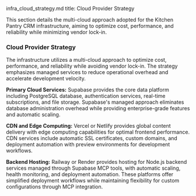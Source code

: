 infra_cloud_strategy.md
title: Cloud Provider Strategy

This section details the multi-cloud approach adopted for the Kitchen Pantry CRM infrastructure, aiming to optimize cost, performance, and reliability while minimizing vendor lock-in.

### Cloud Provider Strategy

The infrastructure utilizes a multi-cloud approach to optimize cost, performance, and reliability while avoiding vendor lock-in. The strategy emphasizes managed services to reduce operational overhead and accelerate development velocity.

**Primary Cloud Services:** Supabase provides the core data platform including PostgreSQL database, authentication services, real-time subscriptions, and file storage. Supabase's managed approach eliminates database administration overhead while providing enterprise-grade features and automatic scaling.

**CDN and Edge Computing:** Vercel or Netlify provides global content delivery with edge computing capabilities for optimal frontend performance. CDN services include automatic SSL certificates, custom domains, and deployment automation with preview environments for development workflows.

**Backend Hosting:** Railway or Render provides hosting for Node.js backend services managed through Supabase MCP tools, with automatic scaling, health monitoring, and deployment automation. These platforms offer simplified deployment workflows while maintaining flexibility for custom configurations through MCP integration.